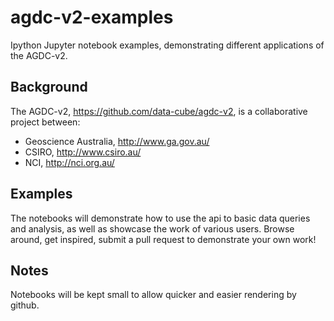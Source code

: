 # agdc-v2-examples
Ipython Jupyter notebook examples, demonstrating different applications of the AGDC-v2.

Background
-----------
The AGDC-v2, https://github.com/data-cube/agdc-v2, is a collaborative project between:
* Geoscience Australia, http://www.ga.gov.au/
* CSIRO, http://www.csiro.au/
* NCI, http://nci.org.au/

Examples
--------
The notebooks will demonstrate how to use the api to basic data queries and analysis, as well as showcase the work of various users.
Browse around, get inspired, submit a pull request to demonstrate your own work!

Notes
-----
Notebooks will be kept small to allow quicker and easier rendering by github.
